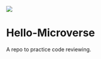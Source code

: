 ![](https://img.shields.io/badge/Microverse-blueviolet)

# Hello-Microverse
 A repo to practice code reviewing.